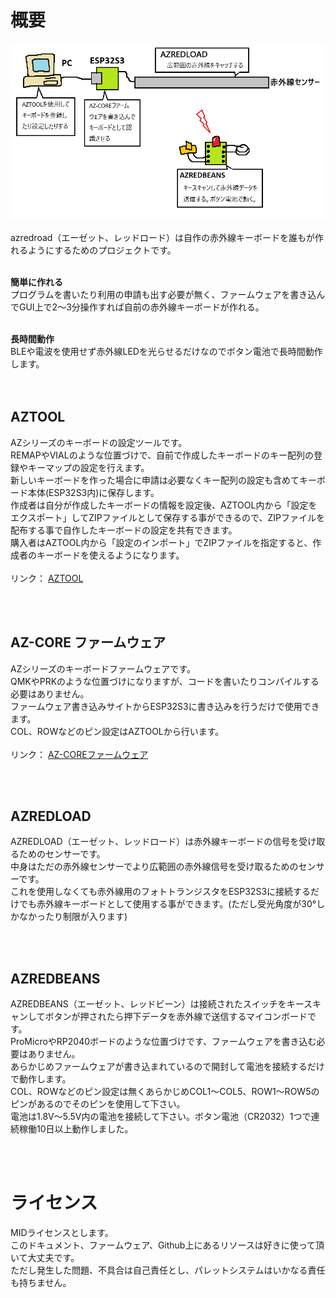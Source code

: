 # 概要
<img src="/images/gaiyo.png"><br>
<br>
azredroad（エーゼット、レッドロード）は自作の赤外線キーボードを誰もが作れるようにするためのプロジェクトです。
<br><br>

<b>簡単に作れる</b><br>
プログラムを書いたり利用の申請も出す必要が無く、ファームウェアを書き込んでGUI上で2～3分操作すれば自前の赤外線キーボードが作れる。<br>
<br>

<b>長時間動作</b><br>
BLEや電波を使用せず赤外線LEDを光らせるだけなのでボタン電池で長時間動作します。<br>
<br><br>

## AZTOOL
AZシリーズのキーボードの設定ツールです。<br>
REMAPやVIALのような位置づけで、自前で作成したキーボードのキー配列の登録やキーマップの設定を行えます。<br>
新しいキーボードを作った場合に申請は必要なくキー配列の設定も含めてキーボード本体(ESP32S3内)に保存します。<br>
作成者は自分が作成したキーボードの情報を設定後、AZTOOL内から「設定をエクスポート」してZIPファイルとして保存する事ができるので、ZIPファイルを配布する事で自作したキーボードの設定を共有できます。<br>
購入者はAZTOOL内から「設定のインポート」でZIPファイルを指定すると、作成者のキーボードを使えるようになります。<br>
<br>
リンク： <a href="https://palette-system.github.io/aztool/">AZTOOL</a><br>

<br><br>

## AZ-CORE ファームウェア
AZシリーズのキーボードファームウェアです。<br>
QMKやPRKのような位置づけになりますが、コードを書いたりコンパイルする必要はありません。<br>
ファームウェア書き込みサイトからESP32S3に書き込みを行うだけで使用できます。<br>
COL、ROWなどのピン設定はAZTOOLから行います。<br>
<br>
リンク： <a href="https://palette-system.github.io/az-core/index_s3.html">AZ-COREファームウェア</a><br>

<br><br>

## AZREDLOAD
AZREDLOAD（エーゼット、レッドロード）は赤外線キーボードの信号を受け取るためのセンサーです。<br>
中身はただの赤外線センサーでより広範囲の赤外線信号を受け取るためのセンサーです。<br>
これを使用しなくても赤外線用のフォトトランジスタをESP32S3に接続するだけでも赤外線キーボードとして使用する事ができます。(ただし受光角度が30°しかなかったり制限が入ります)<br>

<br><br>

## AZREDBEANS
AZREDBEANS（エーゼット、レッドビーン）は接続されたスイッチをキースキャンしてボタンが押されたら押下データを赤外線で送信するマイコンボードです。<br>
ProMicroやRP2040ボードのような位置づけです、ファームウェアを書き込む必要はありません。<br>
あらかじめファームウェアが書き込まれているので開封して電池を接続するだけで動作します。<br>
COL、ROWなどのピン設定は無くあらかじめCOL1～COL5、ROW1～ROW5のピンがあるのでそのピンを使用して下さい。<br>
電池は1.8V～5.5V内の電池を接続して下さい。ボタン電池（CR2032）1つで連続稼働10日以上動作しました。<br>

<br><br>

# ライセンス
MIDライセンスとします。<br>
このドキュメント、ファームウェア、Github上にあるリソースは好きに使って頂いて大丈夫です。<br>
ただし発生した問題、不具合は自己責任とし、パレットシステムはいかなる責任も持ちません。<br>

